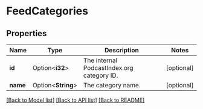 # FeedCategories

## Properties

Name | Type | Description | Notes
------------ | ------------- | ------------- | -------------
**id** | Option<**i32**> | The internal PodcastIndex.org category ID.  | [optional]
**name** | Option<**String**> | The category name.  | [optional]

[[Back to Model list]](../README.md#documentation-for-models) [[Back to API list]](../README.md#documentation-for-api-endpoints) [[Back to README]](../README.md)


